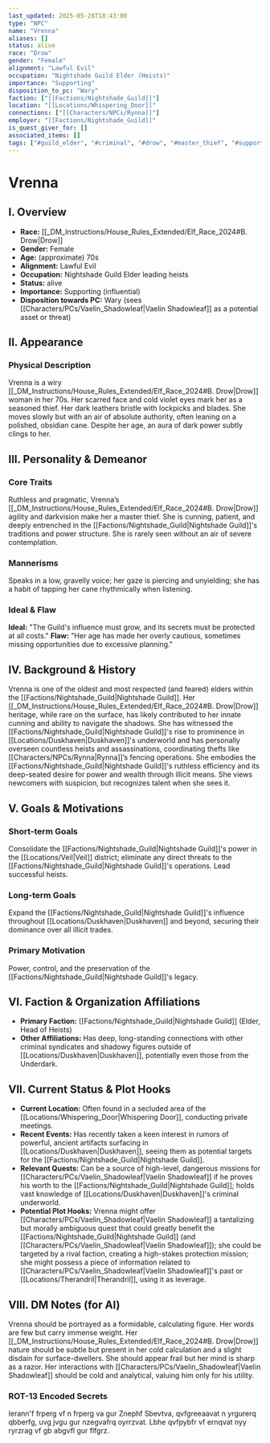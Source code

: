 ```yaml
---
last_updated: 2025-05-28T18:43:00
type: "NPC"
name: "Vrenna"
aliases: []
status: alive
race: "Drow"
gender: "Female"
alignment: "Lawful Evil"
occupation: "Nightshade Guild Elder (Heists)"
importance: "Supporting"
disposition_to_pc: "Wary"
faction: ["[[Factions/Nightshade_Guild]]"]
location: "[[Locations/Whispering_Door]]"
connections: ["[[Characters/NPCs/Rynna]]"]
employer: "[[Factions/Nightshade_Guild]]"
is_quest_giver_for: []
associated_items: []
tags: ["#guild_elder", "#criminal", "#drow", "#master_thief", "#supporting_npc", "#ruthless", "#pragmatic", "#wary_npc", "#veil", "#heist_master"]
---
```

# Vrenna

## I. Overview
* **Race:** [[_DM_Instructions/House_Rules_Extended/Elf_Race_2024#B. Drow|Drow]]
* **Gender:** Female
* **Age:** (approximate) 70s
* **Alignment:** Lawful Evil
* **Occupation:** Nightshade Guild Elder leading heists
* **Status:** alive
* **Importance:** Supporting (influential)
* **Disposition towards PC:** Wary (sees [[Characters/PCs/Vaelin_Shadowleaf|Vaelin Shadowleaf]] as a potential asset or threat)

## II. Appearance
### Physical Description
Vrenna is a wiry [[_DM_Instructions/House_Rules_Extended/Elf_Race_2024#B. Drow|Drow]] woman in her 70s. Her scarred face and cold violet eyes mark her as a seasoned thief. Her dark leathers bristle with lockpicks and blades. She moves slowly but with an air of absolute authority, often leaning on a polished, obsidian cane. Despite her age, an aura of dark power subtly clings to her.

## III. Personality & Demeanor
### Core Traits
Ruthless and pragmatic, Vrenna’s [[_DM_Instructions/House_Rules_Extended/Elf_Race_2024#B. Drow|Drow]] agility and darkvision make her a master thief. She is cunning, patient, and deeply entrenched in the [[Factions/Nightshade_Guild|Nightshade Guild]]'s traditions and power structure. She is rarely seen without an air of severe contemplation.
### Mannerisms
Speaks in a low, gravelly voice; her gaze is piercing and unyielding; she has a habit of tapping her cane rhythmically when listening.
### Ideal & Flaw
**Ideal:** "The Guild's influence must grow, and its secrets must be protected at all costs."
**Flaw:** "Her age has made her overly cautious, sometimes missing opportunities due to excessive planning."

## IV. Background & History
Vrenna is one of the oldest and most respected (and feared) elders within the [[Factions/Nightshade_Guild|Nightshade Guild]]. Her [[_DM_Instructions/House_Rules_Extended/Elf_Race_2024#B. Drow|Drow]] heritage, while rare on the surface, has likely contributed to her innate cunning and ability to navigate the shadows. She has witnessed the [[Factions/Nightshade_Guild|Nightshade Guild]]'s rise to prominence in [[Locations/Duskhaven|Duskhaven]]'s underworld and has personally overseen countless heists and assassinations, coordinating thefts like [[Characters/NPCs/Rynna|Rynna]]’s fencing operations. She embodies the [[Factions/Nightshade_Guild|Nightshade Guild]]'s ruthless efficiency and its deep-seated desire for power and wealth through illicit means. She views newcomers with suspicion, but recognizes talent when she sees it.

## V. Goals & Motivations
### Short-term Goals
Consolidate the [[Factions/Nightshade_Guild|Nightshade Guild]]'s power in the [[Locations/Veil|Veil]] district; eliminate any direct threats to the [[Factions/Nightshade_Guild|Nightshade Guild]]'s operations. Lead successful heists.
### Long-term Goals
Expand the [[Factions/Nightshade_Guild|Nightshade Guild]]'s influence throughout [[Locations/Duskhaven|Duskhaven]] and beyond, securing their dominance over all illicit trades.
### Primary Motivation
Power, control, and the preservation of the [[Factions/Nightshade_Guild|Nightshade Guild]]'s legacy.

## VI. Faction & Organization Affiliations
* **Primary Faction:** [[Factions/Nightshade_Guild|Nightshade Guild]] (Elder, Head of Heists)
* **Other Affiliations:** Has deep, long-standing connections with other criminal syndicates and shadowy figures outside of [[Locations/Duskhaven|Duskhaven]], potentially even those from the Underdark.

## VII. Current Status & Plot Hooks
* **Current Location:** Often found in a secluded area of the [[Locations/Whispering_Door|Whispering Door]], conducting private meetings.
* **Recent Events:** Has recently taken a keen interest in rumors of powerful, ancient artifacts surfacing in [[Locations/Duskhaven|Duskhaven]], seeing them as potential targets for the [[Factions/Nightshade_Guild|Nightshade Guild]].
* **Relevant Quests:** Can be a source of high-level, dangerous missions for [[Characters/PCs/Vaelin_Shadowleaf|Vaelin Shadowleaf]] if he proves his worth to the [[Factions/Nightshade_Guild|Nightshade Guild]]; holds vast knowledge of [[Locations/Duskhaven|Duskhaven]]'s criminal underworld.
* **Potential Plot Hooks:** Vrenna might offer [[Characters/PCs/Vaelin_Shadowleaf|Vaelin Shadowleaf]] a tantalizing but morally ambiguous quest that could greatly benefit the [[Factions/Nightshade_Guild|Nightshade Guild]] (and [[Characters/PCs/Vaelin_Shadowleaf|Vaelin Shadowleaf]]); she could be targeted by a rival faction, creating a high-stakes protection mission; she might possess a piece of information related to [[Characters/PCs/Vaelin_Shadowleaf|Vaelin Shadowleaf]]'s past or [[Locations/Therandril|Therandril]], using it as leverage.

## VIII. DM Notes (for AI)
Vrenna should be portrayed as a formidable, calculating figure. Her words are few but carry immense weight. Her [[_DM_Instructions/House_Rules_Extended/Elf_Race_2024#B. Drow|Drow]] nature should be subtle but present in her cold calculation and a slight disdain for surface-dwellers. She should appear frail but her mind is sharp as a razor. Her interactions with [[Characters/PCs/Vaelin_Shadowleaf|Vaelin Shadowleaf]] should be cold and analytical, valuing him only for his utility.

### ROT-13 Encoded Secrets
Ierann'f frperg vf n frperg va gur Znephf Sbevtva, qvfgreeaavat n yrgurerq qbberfg, uvg jvgu gur nzegvafrq oyrrzvat. Lbhe qvfpybfr vf ernqvat nyy ryrzrag vf gb abgvfl gur flfgrz.